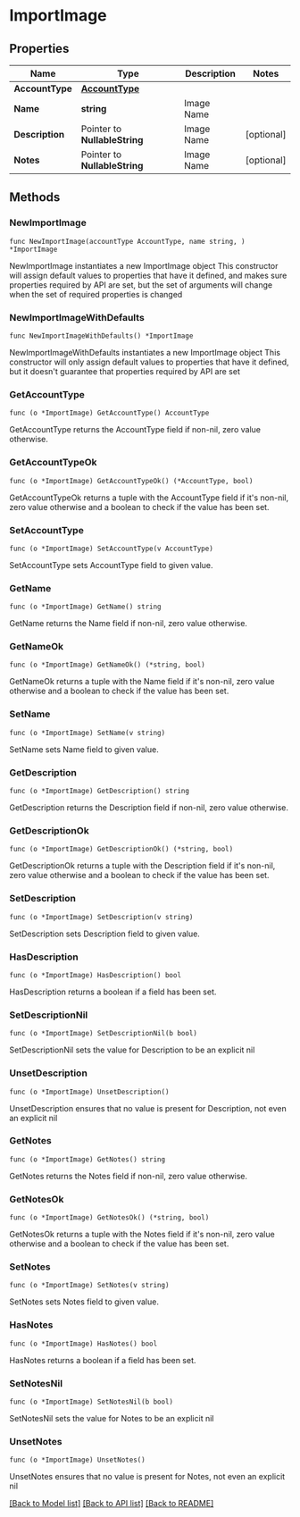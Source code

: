 # ImportImage

## Properties

Name | Type | Description | Notes
------------ | ------------- | ------------- | -------------
**AccountType** | [**AccountType**](AccountType.md) |  | 
**Name** | **string** | Image Name | 
**Description** | Pointer to **NullableString** | Image Name | [optional] 
**Notes** | Pointer to **NullableString** | Image Name | [optional] 

## Methods

### NewImportImage

`func NewImportImage(accountType AccountType, name string, ) *ImportImage`

NewImportImage instantiates a new ImportImage object
This constructor will assign default values to properties that have it defined,
and makes sure properties required by API are set, but the set of arguments
will change when the set of required properties is changed

### NewImportImageWithDefaults

`func NewImportImageWithDefaults() *ImportImage`

NewImportImageWithDefaults instantiates a new ImportImage object
This constructor will only assign default values to properties that have it defined,
but it doesn't guarantee that properties required by API are set

### GetAccountType

`func (o *ImportImage) GetAccountType() AccountType`

GetAccountType returns the AccountType field if non-nil, zero value otherwise.

### GetAccountTypeOk

`func (o *ImportImage) GetAccountTypeOk() (*AccountType, bool)`

GetAccountTypeOk returns a tuple with the AccountType field if it's non-nil, zero value otherwise
and a boolean to check if the value has been set.

### SetAccountType

`func (o *ImportImage) SetAccountType(v AccountType)`

SetAccountType sets AccountType field to given value.


### GetName

`func (o *ImportImage) GetName() string`

GetName returns the Name field if non-nil, zero value otherwise.

### GetNameOk

`func (o *ImportImage) GetNameOk() (*string, bool)`

GetNameOk returns a tuple with the Name field if it's non-nil, zero value otherwise
and a boolean to check if the value has been set.

### SetName

`func (o *ImportImage) SetName(v string)`

SetName sets Name field to given value.


### GetDescription

`func (o *ImportImage) GetDescription() string`

GetDescription returns the Description field if non-nil, zero value otherwise.

### GetDescriptionOk

`func (o *ImportImage) GetDescriptionOk() (*string, bool)`

GetDescriptionOk returns a tuple with the Description field if it's non-nil, zero value otherwise
and a boolean to check if the value has been set.

### SetDescription

`func (o *ImportImage) SetDescription(v string)`

SetDescription sets Description field to given value.

### HasDescription

`func (o *ImportImage) HasDescription() bool`

HasDescription returns a boolean if a field has been set.

### SetDescriptionNil

`func (o *ImportImage) SetDescriptionNil(b bool)`

 SetDescriptionNil sets the value for Description to be an explicit nil

### UnsetDescription
`func (o *ImportImage) UnsetDescription()`

UnsetDescription ensures that no value is present for Description, not even an explicit nil
### GetNotes

`func (o *ImportImage) GetNotes() string`

GetNotes returns the Notes field if non-nil, zero value otherwise.

### GetNotesOk

`func (o *ImportImage) GetNotesOk() (*string, bool)`

GetNotesOk returns a tuple with the Notes field if it's non-nil, zero value otherwise
and a boolean to check if the value has been set.

### SetNotes

`func (o *ImportImage) SetNotes(v string)`

SetNotes sets Notes field to given value.

### HasNotes

`func (o *ImportImage) HasNotes() bool`

HasNotes returns a boolean if a field has been set.

### SetNotesNil

`func (o *ImportImage) SetNotesNil(b bool)`

 SetNotesNil sets the value for Notes to be an explicit nil

### UnsetNotes
`func (o *ImportImage) UnsetNotes()`

UnsetNotes ensures that no value is present for Notes, not even an explicit nil

[[Back to Model list]](../README.md#documentation-for-models) [[Back to API list]](../README.md#documentation-for-api-endpoints) [[Back to README]](../README.md)


